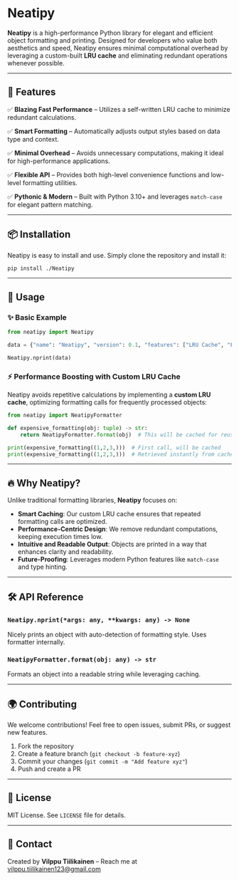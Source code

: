 # Neatipy

**Neatipy** is a high-performance Python library for elegant and efficient object formatting and printing. Designed for developers who value both aesthetics and speed, Neatipy ensures minimal computational overhead by leveraging a custom-built **LRU cache** and eliminating redundant operations whenever possible.

---

## 🚀 Features

✅ **Blazing Fast Performance** – Utilizes a self-written LRU cache to minimize redundant calculations.

✅ **Smart Formatting** – Automatically adjusts output styles based on data type and context.

✅ **Minimal Overhead** – Avoids unnecessary computations, making it ideal for high-performance applications.

✅ **Flexible API** – Provides both high-level convenience functions and low-level formatting utilities.

✅ **Pythonic & Modern** – Built with Python 3.10+ and leverages `match-case` for elegant pattern matching.

---

## 📦 Installation

Neatipy is easy to install and use. Simply clone the repository and install it:

```bash
pip install ./Neatipy
```


---

## 📖 Usage

### ✨ Basic Example

```python
from neatipy import Neatipy

data = {"name": "Neatipy", "version": 0.1, "features": ["LRU Cache", "Fast Formatting"]}

Neatipy.nprint(data)
```

### ⚡ Performance Boosting with Custom LRU Cache

Neatipy avoids repetitive calculations by implementing a **custom LRU cache**, optimizing formatting calls for frequently processed objects:

```python
from neatipy import NeatipyFormatter

def expensive_formatting(obj: tuple) -> str:
    return NeatipyFormatter.format(obj)  # This will be cached for reuse, as wil all relatively heavy immutable object that may require a lot of formatting

print(expensive_formatting((1,2,3,)))  # First call, will be cached
print(expensive_formatting((1,2,3,)))  # Retrieved instantly from cache
```

---

## 🔥 Why Neatipy?

Unlike traditional formatting libraries, **Neatipy** focuses on:

- **Smart Caching**: Our custom LRU cache ensures that repeated formatting calls are optimized.
- **Performance-Centric Design**: We remove redundant computations, keeping execution times low.
- **Intuitive and Readable Output**: Objects are printed in a way that enhances clarity and readability.
- **Future-Proofing**: Leverages modern Python features like `match-case` and type hinting.

---

## 🛠️ API Reference

### `Neatipy.nprint(*args: any, **kwargs: any) -> None`
Nicely prints an object with auto-detection of formatting style. Uses formatter internally.

### `NeatipyFormatter.format(obj: any) -> str`
Formats an object into a readable string while leveraging caching.


---

## 🌍 Contributing

We welcome contributions! Feel free to open issues, submit PRs, or suggest new features.

1. Fork the repository
2. Create a feature branch (`git checkout -b feature-xyz`)
3. Commit your changes (`git commit -m "Add feature xyz"`)
4. Push and create a PR

---

## 📜 License

MIT License. See `LICENSE` file for details.

---

## 💬 Contact

Created by **Vilppu Tiilikainen** – Reach me at [vilppu.tiilikainen123@gmail.com](mailto:vilppu.tiilikainen123@gmail.com)

